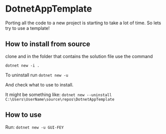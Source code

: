 # DotnetAppTemplate

Porting all the code to a new project is starting to take a lot of time. So lets try to use a template!

## How to install from source

clone and in the folder that contains the solution file use the command

`dotnet new -i .`

To uninstall run 
`dotnet new -u`

And check what to use to install.

It might be something like:
`dotnet new --uninstall C:\Users\UserName\source\repos\DotnetAppTemplate`



## How to use

Run:
`dotnet new -u GUI-FEY`
